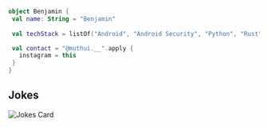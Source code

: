 
```kotlin
object Benjamin {
 val name: String = "Benjamin"
 
 val techStack = listOf("Android", "Android Security", "Python", "Rust")

 val contact = "@muthui.__".apply {
   instagram = this
 }
}
```
## Jokes
![Jokes Card](https://readme-jokes.vercel.app/api?theme=tokyonight)
